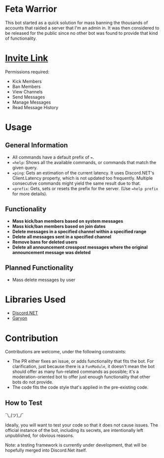 # Feta Warrior

This bot started as a quick solution for mass banning the thousands of accounts that raided a server that I'm an admin in. It was then considered to be released for the public since no other bot was found to provide that kind of functionality.

# [Invite Link](https://discord.com/api/oauth2/authorize?client_id=786220671331074109&permissions=76806&scope=bot)

Permissions required:
- Kick Members
- Ban Members
- View Channels
- Send Messages
- Manage Messages
- Read Message History

# Usage
## General Information

- All commands have a default prefix of `=`.
- `=help`: Shows all the available commands, or commands that match the given query.
- `=ping`: Gets an estimation of the current latency. It uses Discord.NET's Client.Latency property, which is not updated too frequently. Multiple consecutive commands might yield the same result due to that.
- `=prefix`: Gets, sets or resets the prefix for the server. (Use `=help prefix` for more details).

## Functionality

- **Mass kick/ban members based on system messages**
- **Mass kick/ban members based on join dates**
- **Delete messages in a specified channel within a specified range**
- **Delete all messages sent in a specified channel**
- **Remove bans for deleted users**
- **Delete all announcement crosspost messages where the original announcement message was deleted**
  
## Planned Functionality

- Mass delete messages by user

# Libraries Used

- [Discord.NET](https://github.com/discord-net/Discord.Net)
- [Garyon](https://github.com/AlFasGD/Garyon)

# Contribution

Contributions are welcome, under the following constraints:

- The PR either fixes an issue, or adds functionality that fits the bot. For clarification, just because there is a `FunModule`, it doesn't mean the bot should offer as many fun-related commands as possible; it's a moderation-oriented bot to offer just enough functionality that other bots do not provide.
- The code fits the code style that's applied in the pre-existing code.

## How to Test

¯\\\_(ツ)\_/¯

Ideally, you will want to test your code so that it does not cause issues. The official instance of the bot, including its secrets, are intentionally left unpublished, for obvious reasons.

Note: a testing framework is currently under development, that will be hopefully merged into Discord.Net itself.
